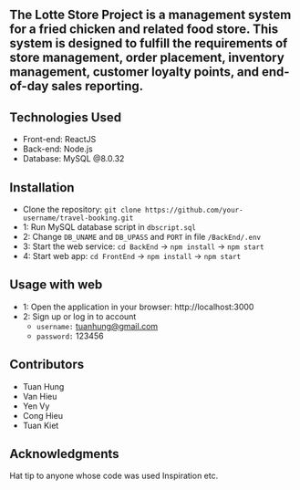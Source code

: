 ## The Lotte Store Project is a management system for a fried chicken and related food store. This system is designed to fulfill the requirements of store management, order placement, inventory management, customer loyalty points, and end-of-day sales reporting.

## Technologies Used

-   Front-end: ReactJS
-   Back-end: Node.js
-   Database: MySQL @8.0.32

## Installation

-   Clone the repository: `git clone https://github.com/your-username/travel-booking.git`
-   1: Run MySQL database script in `dbscript.sql`
-   2: Change `DB_UNAME` and `DB_UPASS` and `PORT` in file `/BackEnd/.env`
-   3: Start the web service: `cd BackEnd` -> `npm install` -> `npm start`
-   4: Start web app: `cd FrontEnd` -> `npm install` -> `npm start`

## Usage with web

-   1: Open the application in your browser: http://localhost:3000
-   2: Sign up or log in to account
    -   `username:` tuanhung@gmail.com
    -   `password:` 123456

## Contributors

-   Tuan Hung
-   Van Hieu
-   Yen Vy
-   Cong Hieu
-   Tuan Kiet

## Acknowledgments

Hat tip to anyone whose code was used
Inspiration
etc.
